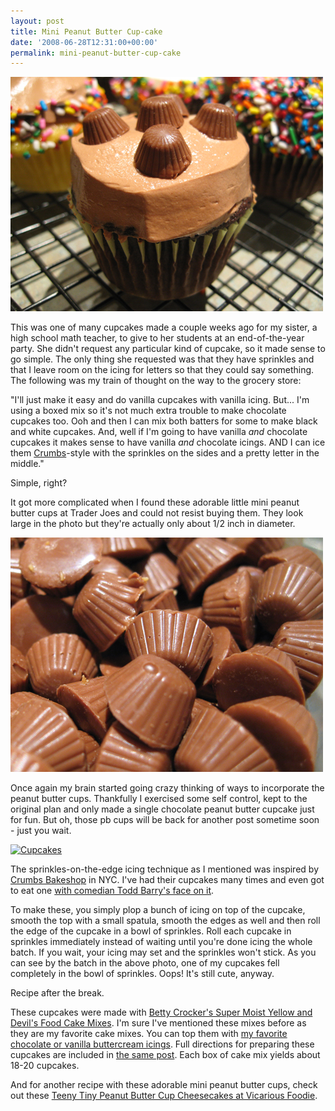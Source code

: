 ```yaml
---
layout: post
title: Mini Peanut Butter Cup-cake
date: '2008-06-28T12:31:00+00:00'
permalink: mini-peanut-butter-cup-cake
---
```

<img src='images/uploads/2008/06/mini_pb_cupcake.jpg' alt='Mini Peanut Butter Cupcake' class="yellowborder" />

This was one of many cupcakes made a couple weeks ago for my sister, a high school math teacher, to give to her students at an end-of-the-year party. She didn't request any particular kind of cupcake, so it made sense to go simple. The only thing she requested was that they have sprinkles and that I leave room on the icing for letters so that they could say something. The following was my train of thought on the way to the grocery store:

"I'll just make it easy and do vanilla cupcakes with vanilla icing. But... I'm using a boxed mix so it's not much extra trouble to make chocolate cupcakes too. Ooh and then I can mix both batters for some to make black and white cupcakes. And, well if I'm going to have vanilla <em>and</em> chocolate cupcakes it makes sense to have vanilla <em>and</em> chocolate icings. AND I can ice them <a href="http://www.crumbsbakeshop.com/">Crumbs</a>-style with the sprinkles on the sides and a pretty letter in the middle."

Simple, right?

It got more complicated when I found these adorable little mini peanut butter cups at Trader Joes and could not resist buying them. They look large in the photo but they're actually only about 1/2 inch in diameter.

<img src='images/uploads/2008/06/mini_pb_cups.jpg' alt='Mini Peanut Butter Cups' class="yellowborder" />

Once again my brain started going crazy thinking of ways to incorporate the peanut butter cups. Thankfully I exercised some self control, kept to the original plan and only made a single chocolate peanut butter cupcake just for fun. But oh, those pb cups will be back for another post sometime soon - just you wait.

<a href="http://flickr.com/photos/kstar810/2617868933/"><img src="http://farm4.static.flickr.com/3265/2617868933_50f3b3df31.jpg?v=0" alt="Cupcakes" /></a>

The sprinkles-on-the-edge icing technique as I mentioned was inspired by <a href="http://www.crumbsbakeshop.com/">Crumbs Bakeshop</a> in NYC. I've had their cupcakes many times and even got to eat one <a href="http://www.flickr.com/photos/kstar810/1825270959/in/photostream/">with comedian Todd Barry's face on it</a>. 

To make these, you simply plop a bunch of icing on top of the cupcake, smooth the top with a small spatula, smooth the edges as well and then roll the edge of the cupcake in a bowl of sprinkles. Roll each cupcake in sprinkles immediately instead of waiting until you're done icing the whole batch. If you wait, your icing may set and the sprinkles won't stick. As you can see by the batch in the above photo, one of my cupcakes fell completely in the bowl of sprinkles. Oops! It's still cute, anyway.

Recipe after the break. 

<!--more-->

These cupcakes were made with <a href="http://www.bettycrocker.com/Products/SuperMoist-Cakes/">Betty Crocker's Super Moist Yellow and Devil's Food Cake Mixes</a>. I'm sure I've mentioned these mixes before as they are my favorite cake mixes. You can top them with <a href="http://www.cpbgallery.com/2008/05/19/peanut-butter-mm-cupcakes/">my favorite chocolate or vanilla buttercream icings</a>. Full directions for preparing these cupcakes are included in <a href="http://www.cpbgallery.com/2008/05/19/peanut-butter-mm-cupcakes/">the same post</a>. Each box of cake mix yields about 18-20 cupcakes.

And for another recipe with these adorable mini peanut butter cups, check out these <a href="http://vicariousfoodie.blogspot.com/2008/05/teeny-tiny-peanut-butter-cup.html">Teeny Tiny Peanut Butter Cup Cheesecakes at Vicarious Foodie</a>.
